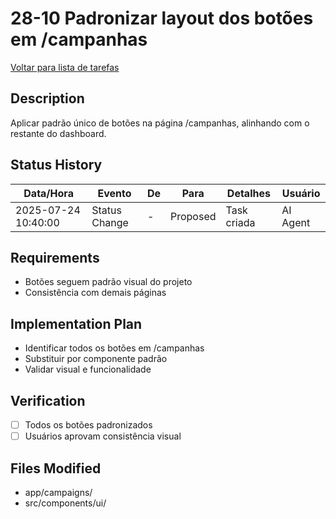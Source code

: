 # 28-10 Padronizar layout dos botões em /campanhas

[Voltar para lista de tarefas](./tasks.md)

## Description
Aplicar padrão único de botões na página /campanhas, alinhando com o restante do dashboard.

## Status History
| Data/Hora           | Evento         | De         | Para      | Detalhes                                 | Usuário |
|---------------------|---------------|------------|-----------|------------------------------------------|---------|
| 2025-07-24 10:40:00 | Status Change | -          | Proposed  | Task criada                              | AI Agent |

## Requirements
- Botões seguem padrão visual do projeto
- Consistência com demais páginas

## Implementation Plan
- Identificar todos os botões em /campanhas
- Substituir por componente padrão
- Validar visual e funcionalidade

## Verification
- [ ] Todos os botões padronizados
- [ ] Usuários aprovam consistência visual

## Files Modified
- app/campaigns/
- src/components/ui/ 